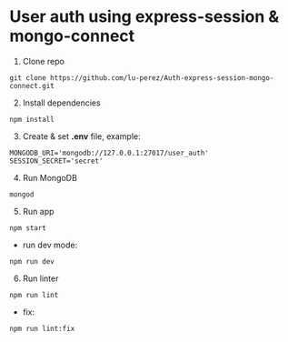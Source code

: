 # User auth using express-session & mongo-connect

1. Clone repo
```console
git clone https://github.com/lu-perez/Auth-express-session-mongo-connect.git
```

2. Install dependencies
```
npm install
```

3. Create & set __.env__ file, example:
```
MONGODB_URI='mongodb://127.0.0.1:27017/user_auth'
SESSION_SECRET='secret'
```

4. Run MongoDB
```console
mongod
```

5. Run app
```console
npm start
```

* run dev mode:
```console
npm run dev
```

6. Run linter
```console
npm run lint
```

* fix:
```console
npm run lint:fix
```
